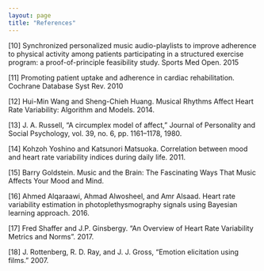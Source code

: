 ```yaml
---
layout: page
title: "References"
---
```


[10] Synchronized personalized music audio-playlists to improve adherence to physical activity among patients participating in a structured exercise program: a proof-of-principle feasibility study. Sports Med Open. 2015

[11] Promoting patient uptake and adherence in cardiac rehabilitation. Cochrane Database Syst Rev. 2010

[12] Hui-Min Wang and Sheng-Chieh Huang. Musical Rhythms Affect Heart Rate Variability: Algorithm and Models. 2014.

[13] J. A. Russell, “A circumplex model of affect,” Journal of Personality and Social Psychology, vol. 39, no. 6, pp. 1161–1178, 1980.

[14] Kohzoh Yoshino and Katsunori Matsuoka. Correlation between mood and heart rate variability indices during daily life. 2011.

[15] Barry Goldstein. Music and the Brain: The Fascinating Ways That Music Affects Your Mood and Mind. 

[16] Ahmed Alqaraawi, Ahmad Alwosheel, and Amr Alsaad. Heart rate variability estimation in photoplethysmography signals using Bayesian learning approach. 2016.

[17] Fred Shaffer and J.P. Ginsbergy. “An Overview of Heart Rate Variability Metrics and Norms”. 2017.

[18] J. Rottenberg, R. D. Ray, and J. J. Gross, “Emotion elicitation using films.” 2007.
